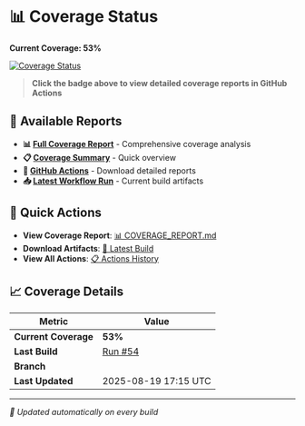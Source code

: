 # 📊 Coverage Status

**Current Coverage: 53%**

[![Coverage Status](https://img.shields.io/badge/coverage-53%-brightgreen?style=flat&logo=java)](https://github.com/Gqlex/gqlex-path-selection-java/actions/runs/17076831542)

> **Click the badge above to view detailed coverage reports in GitHub Actions**

## 📁 Available Reports

- **📊 [Full Coverage Report](https://github.com/Gqlex/gqlex-path-selection-java/blob/main/docs/COVERAGE_REPORT.md)** - Comprehensive coverage analysis
- **📋 [Coverage Summary](https://github.com/Gqlex/gqlex-path-selection-java/blob/main/docs/COVERAGE_SUMMARY.md)** - Quick overview
- **🔗 [GitHub Actions](https://github.com/Gqlex/gqlex-path-selection-java/actions)** - Download detailed reports
- **📥 [Latest Workflow Run](https://github.com/Gqlex/gqlex-path-selection-java/actions/runs/17076831542)** - Current build artifacts

## 🎯 Quick Actions

- **View Coverage Report**: [📊 COVERAGE_REPORT.md](https://github.com/Gqlex/gqlex-path-selection-java/blob/main/docs/COVERAGE_REPORT.md)
- **Download Artifacts**: [🚀 Latest Build](https://github.com/Gqlex/gqlex-path-selection-java/actions/runs/17076831542)
- **View All Actions**: [📋 Actions History](https://github.com/Gqlex/gqlex-path-selection-java/actions)

## 📈 Coverage Details

| Metric | Value |
|--------|-------|
| **Current Coverage** | **53%** |
| **Last Build** | [Run #54](https://github.com/Gqlex/gqlex-path-selection-java/actions/runs/17076831542) |
| **Branch** |  |
| **Last Updated** | 2025-08-19 17:15 UTC |

---
*🔄 Updated automatically on every build*
